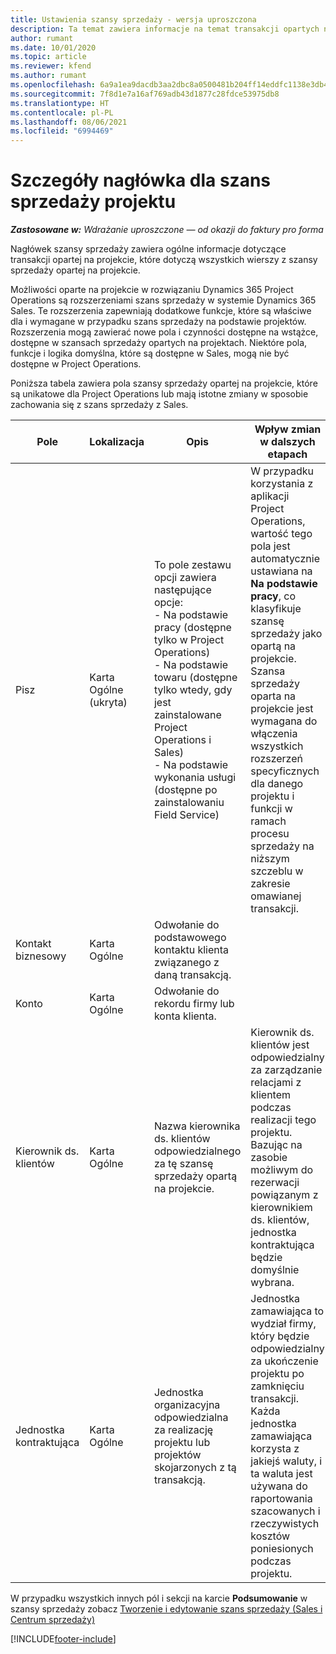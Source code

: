 ```yaml
---
title: Ustawienia szansy sprzedaży - wersja uproszczona
description: Ta temat zawiera informacje na temat transakcji opartych na projektach oraz wierszach szans sprzedaży opartych na projektach.
author: rumant
ms.date: 10/01/2020
ms.topic: article
ms.reviewer: kfend
ms.author: rumant
ms.openlocfilehash: 6a9a1ea9dacdb3aa2dbc8a0500481b204ff14eddfc1138e3db43ff568d7cd48b
ms.sourcegitcommit: 7f8d1e7a16af769adb43d1877c28fdce53975db8
ms.translationtype: HT
ms.contentlocale: pl-PL
ms.lasthandoff: 08/06/2021
ms.locfileid: "6994469"
---
```

# <a name="header-details-for-project-opportunities"></a>Szczegóły nagłówka dla szans sprzedaży projektu

_**Zastosowane w:** Wdrażanie uproszczone — od okazji do faktury pro forma_

Nagłówek szansy sprzedaży zawiera ogólne informacje dotyczące transakcji opartej na projekcie, które dotyczą wszystkich wierszy z szansy sprzedaży opartej na projekcie.

Możliwości oparte na projekcie w rozwiązaniu Dynamics 365 Project Operations są rozszerzeniami szans sprzedaży w systemie Dynamics 365 Sales. Te rozszerzenia zapewniają dodatkowe funkcje, które są właściwe dla i wymagane w przypadku szans sprzedaży na podstawie projektów. Rozszerzenia mogą zawierać nowe pola i czynności dostępne na wstążce, dostępne w szansach sprzedaży opartych na projektach. Niektóre pola, funkcje i logika domyślna, które są dostępne w Sales, mogą nie być dostępne w Project Operations.

Poniższa tabela zawiera pola szansy sprzedaży opartej na projekcie, które są unikatowe dla Project Operations lub mają istotne zmiany w sposobie zachowania się z szans sprzedaży z Sales.

| **Pole** | **Lokalizacja** | **Opis** | **Wpływ zmian w dalszych etapach** |
| --- | --- | --- | --- |
| Pisz | Karta Ogólne (ukryta) | To pole zestawu opcji zawiera następujące opcje:</br>- Na podstawie pracy (dostępne tylko w Project Operations)</br>- Na podstawie towaru (dostępne tylko wtedy, gdy jest zainstalowane Project Operations i Sales)</br>- Na podstawie wykonania usługi (dostępne po zainstalowaniu Field Service) | W przypadku korzystania z aplikacji Project Operations, wartość tego pola jest automatycznie ustawiana na **Na podstawie pracy**, co klasyfikuje szansę sprzedaży jako opartą na projekcie. Szansa sprzedaży oparta na projekcie jest wymagana do włączenia wszystkich rozszerzeń specyficznych dla danego projektu i funkcji w ramach procesu sprzedaży na niższym szczeblu w zakresie omawianej transakcji. |
| Kontakt biznesowy | Karta Ogólne | Odwołanie do podstawowego kontaktu klienta związanego z daną transakcją. | |
| Konto | Karta Ogólne | Odwołanie do rekordu firmy lub konta klienta. | |
| Kierownik ds. klientów | Karta Ogólne | Nazwa kierownika ds. klientów odpowiedzialnego za tę szansę sprzedaży opartą na projekcie. | Kierownik ds. klientów jest odpowiedzialny za zarządzanie relacjami z klientem podczas realizacji tego projektu. Bazując na zasobie możliwym do rezerwacji powiązanym z kierownikiem ds. klientów, jednostka kontraktująca będzie domyślnie wybrana. |
| Jednostka kontraktująca | Karta Ogólne | Jednostka organizacyjna odpowiedzialna za realizację projektu lub projektów skojarzonych z tą transakcją. | Jednostka zamawiająca to wydział firmy, który będzie odpowiedzialny za ukończenie projektu po zamknięciu transakcji. Każda jednostka zamawiająca korzysta z jakiejś waluty, i ta waluta jest używana do raportowania szacowanych i rzeczywistych kosztów poniesionych podczas projektu. |

W przypadku wszystkich innych pól i sekcji na karcie **Podsumowanie** w szansy sprzedaży zobacz [Tworzenie i edytowanie szans sprzedaży (Sales i Centrum sprzedaży)](/dynamics365/sales-enterprise/create-edit-opportunity-sales)


[!INCLUDE[footer-include](../../includes/footer-banner.md)]
